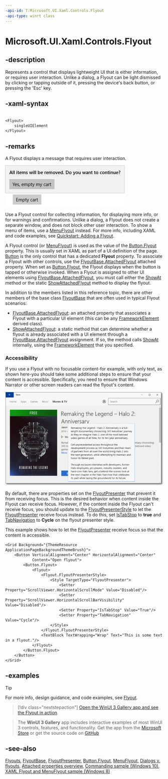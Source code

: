 ```yaml
---
-api-id: T:Microsoft.UI.Xaml.Controls.Flyout
-api-type: winrt class
---
```


<!-- Class syntax.
public class Flyout : Windows.UI.Xaml.Controls.Primitives.FlyoutBase, Windows.UI.Xaml.Controls.IFlyout
-->

# Microsoft.UI.Xaml.Controls.Flyout

## -description

Represents a control that displays lightweight UI that is either information, or requires user interaction. Unlike a dialog, a Flyout can be light dismissed by clicking or tapping outside of it, pressing the device's back button, or pressing the 'Esc' key.

## -xaml-syntax

```xaml

<Flyout>
    singleUIElement
</Flyout>

```

## -remarks

A Flyout displays a message that requires user interaction.

<img src="images/controls/Flyout.png" alt="Flyout control" />

Use a Flyout control for collecting information, for displaying more info, or for warnings and confirmations. Unlike a dialog, a Flyout does not create a separate window, and does not block other user interaction. To show a menu of items, use a [MenuFlyout](menuflyout.md) instead. For more info, including XAML and code examples, see [Quickstart: Adding a Flyout](/previous-versions/windows/apps/dn308515(v=win.10)).

A Flyout control (or [MenuFlyout](menuflyout.md)) is used as the value of the [Button.Flyout](button_flyout.md) property. This is usually set in XAML as part of a UI definition of the page. [Button](button.md) is the only control that has a dedicated **Flyout** property. To associate a Flyout with other controls, use the [FlyoutBase.AttachedFlyout](../microsoft.ui.xaml.controls.primitives/flyoutbase_attachedflyout.md) attached property. When set as [Button.Flyout](button_flyout.md), the Flyout displays when the button is tapped or otherwise invoked. When a Flyout is assigned to other UI elements using [FlyoutBase.AttachedFlyout](../microsoft.ui.xaml.controls.primitives/flyoutbase_attachedflyout.md), you must call either the [ShowAt](/windows/windows-app-sdk/api/winrt/microsoft.ui.xaml.controls.primitives.flyoutbase.showat) method or the static [ShowAttachedFlyout](../microsoft.ui.xaml.controls.primitives/flyoutbase_showattachedflyout_197558112.md) method to display the flyout.

In addition to the members listed in this reference topic, there are other members of the base class [FlyoutBase](../microsoft.ui.xaml.controls.primitives/flyoutbase.md) that are often used in typical Flyout scenarios:

+ [FlyoutBase.AttachedFlyout](../microsoft.ui.xaml.controls.primitives/flyoutbase_attachedflyout.md): an attached property that associates a Flyout with a particular UI element (this can be any [FrameworkElement](../microsoft.ui.xaml/frameworkelement.md) derived class).
+ [ShowAttachedFlyout](../microsoft.ui.xaml.controls.primitives/flyoutbase_showattachedflyout_197558112.md): a static method that can determine whether a flyout is already associated with a UI element through a [FlyoutBase.AttachedFlyout](../microsoft.ui.xaml.controls.primitives/flyoutbase_attachedflyout.md) assignment. If so, the method calls [ShowAt](/windows/windows-app-sdk/api/winrt/microsoft.ui.xaml.controls.primitives.flyoutbase.showat) internally, using the [FrameworkElement](../microsoft.ui.xaml/frameworkelement.md) that you specified.

### Accessibility

If you use a Flyout with no focusable content-for example, with only text, as shown here-you should take some additional steps to ensure that your content is accessible. Specifically, you need to ensure that Windows Narrator or other screen readers can read the flyout's content.

<img src="images/flyout-text.png" alt="Flyout control with text content" />

By default, there are properties set on the [FlyoutPresenter](flyoutpresenter.md) that prevent it from receiving focus. This is the desired behavior when content inside the Flyout can receive focus. However, if the content inside the Flyout can't receive focus, you should update to the [FlyoutPresenterStyle](flyout_flyoutpresenterstyle.md) to let the [FlyoutPresenter](flyoutpresenter.md) receive focus instead. To do this, set [IsTabStop](control_istabstop.md) to **true** and [TabNavigation](control_tabnavigation.md) to **Cycle** on the flyout presenter style.

This example shows how to let the [FlyoutPresenter](flyoutpresenter.md) receive focus so that the content is accessible.

```xaml
<Grid Background="{ThemeResource ApplicationPageBackgroundThemeBrush}">
    <Button VerticalAlignment="Center" HorizontalAlignment="Center"
            Content="Open flyout">
        <Button.Flyout>
            <Flyout>
                <Flyout.FlyoutPresenterStyle>
                    <Style TargetType="FlyoutPresenter">
                        <Setter Property="ScrollViewer.HorizontalScrollMode" Value="Disabled"/>
                        <Setter Property="ScrollViewer.HorizontalScrollBarVisibility" Value="Disabled"/>
                        <Setter Property="IsTabStop" Value="True"/>
                        <Setter Property="TabNavigation" Value="Cycle"/>
                    </Style>
                </Flyout.FlyoutPresenterStyle>
                <TextBlock TextWrapping="Wrap" Text="This is some text in a flyout."/>
            </Flyout>
        </Button.Flyout>
    </Button>
</Grid>

```

## -examples

> [!TIP]
> For more info, design guidance, and code examples, see [Flyout](/windows/apps/design/controls/dialogs-and-flyouts/flyouts).

> [!div class="nextstepaction"]
> [Open the WinUI 3 Gallery app and see the Flyout in action](winui3gallery:/item/Flyout).

> The **WinUI 3 Gallery** app includes interactive examples of most WinUI 3 controls, features, and functionality. Get the app from the [Microsoft Store](https://www.microsoft.com/store/productId/9P3JFPWWDZRC) or get the source code on [GitHub](https://github.com/microsoft/WinUI-Gallery)


## -see-also

[Flyouts](/windows/apps/design/controls/dialogs-and-flyouts/flyouts), [FlyoutBase](../microsoft.ui.xaml.controls.primitives/flyoutbase.md), [FlyoutPresenter](flyoutpresenter.md), [Button.Flyout](button_flyout.md), [MenuFlyout](menuflyout.md), [Dialogs v. flyouts](/windows/uwp/controls-and-patterns/dialogs), [Attached properties overview](/windows/uwp/xaml-platform/attached-properties-overview), [Commanding sample (Windows 10)](https://github.com/Microsoft/Windows-universal-samples/tree/master/Samples/XamlCommanding), [XAML Flyout and MenuFlyout sample (Windows 8)](https://go.microsoft.com/fwlink/p/?LinkID=310074)
